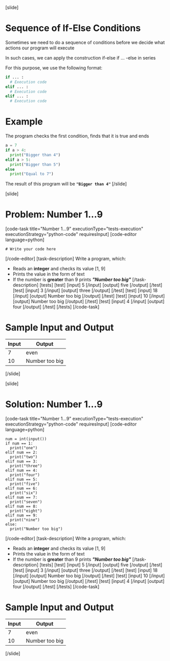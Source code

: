 [slide]
# Sequence of If-Else Conditions
Sometimes we need to do a sequence of conditions before we decide what actions our program will execute

In such cases, we can apply the construction if-else if ... -else in series

For this purpose, we use the following format:
```python
if ... : 
  # Execution code
elif ... : 
  # Execution code
elif ... :
  # Execution code
```

# Example
The program checks the first condition, finds that it is true and ends
```python
a = 7
if a > 4:
  print("Bigger than 4") 
elif a > 5:
  print("Bigger than 5") 
else 
  print("Equal to 7") 
```

The result of this program will be **`"Bigger than 4"`**
[/slide]

[slide]
# Problem: Number 1...9
[code-task title="Number 1...9" executionType="tests-execution" executionStrategy="python-code" requiresInput]
[code-editor language=python]
```
# Write your code here
```
[/code-editor]
[task-description]
Write a program, which:

* Reads an **integer** and checks its value \[1, 9\]
* Prints the value in the form of text
* If the number is **greater** than 9 prints ***"Number too big"***
[/task-description]
[tests]
[test]
[input]
5
[/input]
[output]
five
[/output]
[/test]
[test]
[input]
3
[/input]
[output]
three
[/output]
[/test]
[test]
[input]
18
[/input]
[output]
Number too big
[/output]
[/test]
[test]
[input]
10
[/input]
[output]
Number too big
[/output]
[/test]
[test]
[input]
4
[/input]
[output]
four
[/output]
[/test]
[/tests]
[/code-task]
# Sample Input and Output
|Input|Output|
|-----|------|
|7|even|
|10|Number too big|
[/slide]

[slide]
# Solution: Number 1...9
[code-task title="Number 1...9" executionType="tests-execution" executionStrategy="python-code" requiresInput]
[code-editor language=python]
```
num = int(input())
if num == 1:
  print("one")
elif num == 2:
  print("two")
elif num == 3:
  print("three")
elif num == 4:
  print("four")
elif num == 5:
  print("five")
elif num == 6:
  print("six")
elif num == 7:
  print("seven")
elif num == 8:
  print("eight")
elif num == 9:
  print("nine")
else:
  print("Number too big")
```
[/code-editor]
[task-description]
Write a program, which:

* Reads an **integer** and checks its value \[1, 9\]
* Prints the value in the form of text
* If the number is **greater** than 9 prints ***"Number too big"***
[/task-description]
[tests]
[test]
[input]
5
[/input]
[output]
five
[/output]
[/test]
[test]
[input]
3
[/input]
[output]
three
[/output]
[/test]
[test]
[input]
18
[/input]
[output]
Number too big
[/output]
[/test]
[test]
[input]
10
[/input]
[output]
Number too big
[/output]
[/test]
[test]
[input]
4
[/input]
[output]
four
[/output]
[/test]
[/tests]
[/code-task]
# Sample Input and Output
|Input|Output|
|-----|------|
|7|even|
|10|Number too big|
[/slide]
